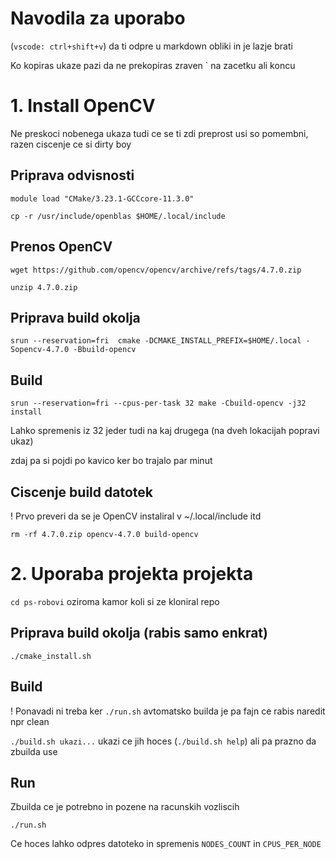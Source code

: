 # Navodila za uporabo

(`vscode: ctrl+shift+v`) da ti odpre u markdown obliki in je lazje brati

Ko kopiras ukaze pazi da ne prekopiras zraven \` na zacetku ali koncu

# 1. Install OpenCV

Ne preskoci nobenega ukaza tudi ce se ti zdi preprost usi so pomembni, razen ciscenje ce si dirty boy

## Priprava odvisnosti

`module load "CMake/3.23.1-GCCcore-11.3.0"`

`cp -r /usr/include/openblas $HOME/.local/include`


## Prenos OpenCV

`wget https://github.com/opencv/opencv/archive/refs/tags/4.7.0.zip`

`unzip 4.7.0.zip`

## Priprava build okolja
`srun --reservation=fri  cmake -DCMAKE_INSTALL_PREFIX=$HOME/.local -Sopencv-4.7.0 -Bbuild-opencv`

## Build
`srun --reservation=fri --cpus-per-task 32 make -Cbuild-opencv -j32 install`

Lahko spremenis iz 32 jeder tudi na kaj drugega (na dveh lokacijah popravi ukaz)

zdaj pa si pojdi po kavico ker bo trajalo par minut

## Ciscenje build datotek

! Prvo preveri da se je OpenCV instaliral v ~/.local/include itd

`rm -rf 4.7.0.zip opencv-4.7.0 build-opencv`


# 2. Uporaba projekta projekta
`cd ps-robovi` oziroma kamor koli si ze kloniral repo

## Priprava build okolja (rabis samo enkrat)
`./cmake_install.sh`

## Build
! Ponavadi ni treba ker `./run.sh` avtomatsko builda je pa fajn ce rabis naredit npr clean

`./build.sh ukazi...` ukazi ce jih hoces (`./build.sh help`) ali pa prazno da zbuilda use

## Run

Zbuilda ce je potrebno in pozene na racunskih vozliscih

`./run.sh`

Ce hoces lahko odpres datoteko in spremenis `NODES_COUNT` in `CPUS_PER_NODE`